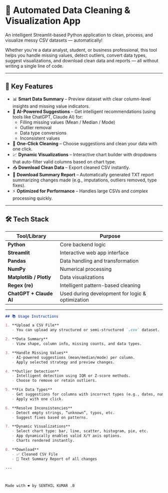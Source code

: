 # 🧹 Automated Data Cleaning & Visualization App

An intelligent Streamlit-based Python application to clean, process, and visualize messy CSV datasets — automatically!

Whether you're a data analyst, student, or business professional, this tool helps you handle missing values, detect outliers, convert data types, suggest visualizations, and download clean data and reports — all without writing a single line of code.

---

## 🚀 Key Features

- 📊 **Smart Data Summary** – Preview dataset with clear column-level insights and missing value indicators.
- 🧠 **AI-Powered Suggestions** – Get intelligent recommendations (using tools like ChatGPT, Claude AI) for:
  - Filling missing values (Mean / Median / Mode)
  - Outlier removal
  - Data type conversions
  - Inconsistent values
- 🧼 **One-Click Cleaning** – Choose suggestions and clean your data with one click.
- 📈 **Dynamic Visualizations** – Interactive chart builder with dropdowns that auto-filter valid columns based on chart type.
- 📥 **Download Clean Data** – Export cleaned CSV instantly.
- 🧾 **Download Summary Report** – Automatically generated TXT report summarizing changes made (e.g., imputations, outliers removed, type fixes).
- ⚡ **Optimized for Performance** – Handles large CSVs and complex processing quickly.

---

## 🛠️ Tech Stack

| Tool/Library     | Purpose                              |
|------------------|--------------------------------------|
| **Python**       | Core backend logic                   |
| **Streamlit**    | Interactive web app interface        |
| **Pandas**       | Data handling and transformation     |
| **NumPy**        | Numerical processing                 |
| **Matplotlib / Plotly** | Data visualizations        |
| **Regex (re)**   | Intelligent pattern-based cleaning   |
| **ChatGPT + Claude AI** | Used during development for logic & optimization

---

```markdown
## 📚 Usage Instructions

1. **Upload a CSV File**
   - You can upload any structured or semi-structured `.csv` dataset.

2. **Data Summary**
   - View shape, column info, missing counts, and data types.

3. **Handle Missing Values**
   - AI-powered suggestions (mean/median/mode) per column.
   - Apply selected strategy and preview changes.

4. **Outlier Detection**
   - Intelligent detection using IQR or Z-score methods.
   - Choose to remove or retain outliers.

5. **Fix Data Types**
   - Get suggestions for columns with incorrect types (e.g., dates, numbers as text).
   - Apply with one click.

6. **Resolve Inconsistencies**
   - Detect empty strings, “unknown”, typos, etc.
   - Suggest fixes based on patterns.

7. **Dynamic Visualizations**
   - Select chart type: bar, line, scatter, histogram, pie, etc.
   - App dynamically enables valid X/Y axis options.
   - Charts rendered instantly.

8. **Download**
   - ✅ Cleaned CSV File
   - 🧾 Text Summary Report of all changes

---



Made with ❤️ by SENTHIL KUMAR .B



